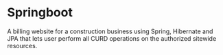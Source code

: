 # Springboot
A billing website for a construction business using Spring, Hibernate and JPA that lets user perform all CURD operations on the authorized sitewide resources.
